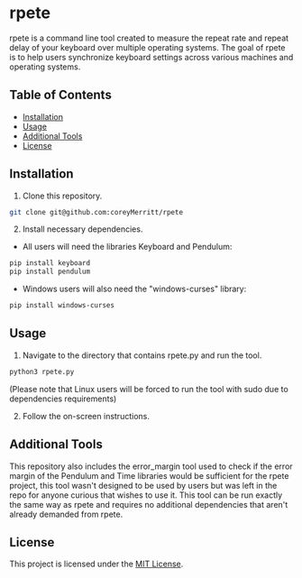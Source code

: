 # rpete

rpete is a command line tool created to measure the repeat rate and repeat delay of your keyboard over multiple operating systems. The goal of rpete is to help users synchronize keyboard settings across various machines and operating systems.

## Table of Contents

- [Installation](#installation)
- [Usage](#usage)
- [Additional Tools](#additional-tools)
- [License](#license)

## Installation

1. Clone this repository.
```bash
git clone git@github.com:coreyMerritt/rpete
```
2. Install necessary dependencies.
  - All users will need the libraries Keyboard and Pendulum:
  ```bash
  pip install keyboard
  pip install pendulum
  ```

  - Windows users will also need the "windows-curses" library:
  ```powershell  
  pip install windows-curses
  ```

## Usage

1. Navigate to the directory that contains rpete.py and run the tool.
```bash
python3 rpete.py
```
(Please note that Linux users will be forced to run the tool with sudo due to dependencies requirements)

2. Follow the on-screen instructions.

## Additional Tools

This repository also includes the error_margin tool used to check if the error margin of the Pendulum and Time libraries would be sufficient for the rpete project, this tool wasn't designed to be used by users but was left in the repo for anyone curious that wishes to use it. This tool can be run exactly the same way as rpete and requires no additional dependencies that aren't already demanded from rpete.

## License

This project is licensed under the [MIT License](LICENSE).
